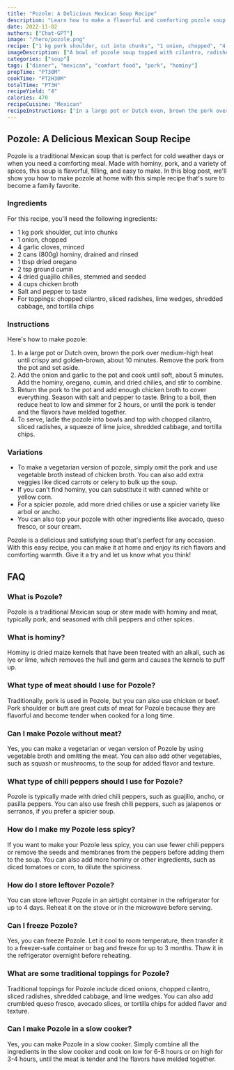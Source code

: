 ```yaml
---
title: "Pozole: A Delicious Mexican Soup Recipe"
description: "Learn how to make a flavorful and comforting pozole soup with this easy recipe. Perfect for your next family dinner or gathering with friends!"
date: 2022-11-02
authors: ["Chat-GPT"]
image: "/hero/pozole.png"
recipe: ["1 kg pork shoulder, cut into chunks", "1 onion, chopped", "4 garlic cloves, minced", "2 cans (800g) hominy, drained and rinsed", "1 tbsp dried oregano", "2 tsp ground cumin", "4 dried guajillo chilies, stemmed and seeded", "4 cups chicken broth", "Salt and pepper to taste", "For toppings: chopped cilantro, sliced radishes, lime wedges, shredded cabbage, and tortilla chips"]
imageDescription: ["A bowl of pozole soup topped with cilantro, radishes, and lime wedges"] 
categories: ["soup"]
tags: ["dinner", "mexican", "comfort food", "pork", "hominy"]
prepTime: "PT30M" 
cookTime: "PT2H30M" 
totalTime: "PT3H" 
recipeYield: "4"
calories: 470 
recipeCuisine: "Mexican"
recipeInstructions: ["In a large pot or Dutch oven, brown the pork over medium-high heat until crispy and golden-brown, about 10 minutes. Remove the pork from the pot and set aside.", "Add the onion and garlic to the pot and cook until soft, about 5 minutes. Add the hominy, oregano, cumin, and dried chilies, and stir to combine.", "Return the pork to the pot and add enough chicken broth to cover everything. Season with salt and pepper to taste. Bring to a boil, then reduce heat to low and simmer for 2 hours, or until the pork is tender and the flavors have melded together.", "To serve, ladle the pozole into bowls and top with chopped cilantro, sliced radishes, a squeeze of lime juice, shredded cabbage, and tortilla chips."]
---
```


## Pozole: A Delicious Mexican Soup Recipe

Pozole is a traditional Mexican soup that is perfect for cold weather days or when you need a comforting meal. Made with hominy, pork, and a variety of spices, this soup is flavorful, filling, and easy to make. In this blog post, we'll show you how to make pozole at home with this simple recipe that's sure to become a family favorite.

### Ingredients

For this recipe, you'll need the following ingredients:
- 1 kg pork shoulder, cut into chunks
- 1 onion, chopped
- 4 garlic cloves, minced
- 2 cans (800g) hominy, drained and rinsed
- 1 tbsp dried oregano
- 2 tsp ground cumin
- 4 dried guajillo chilies, stemmed and seeded
- 4 cups chicken broth
- Salt and pepper to taste
- For toppings: chopped cilantro, sliced radishes, lime wedges, shredded cabbage, and tortilla chips

### Instructions

Here's how to make pozole:

1. In a large pot or Dutch oven, brown the pork over medium-high heat until crispy and golden-brown, about 10 minutes. Remove the pork from the pot and set aside.
2. Add the onion and garlic to the pot and cook until soft, about 5 minutes. Add the hominy, oregano, cumin, and dried chilies, and stir to combine.
3. Return the pork to the pot and add enough chicken broth to cover everything. Season with salt and pepper to taste. Bring to a boil, then reduce heat to low and simmer for 2 hours, or until the pork is tender and the flavors have melded together.
4. To serve, ladle the pozole into bowls and top with chopped cilantro, sliced radishes, a squeeze of lime juice, shredded cabbage, and tortilla chips.

### Variations

- To make a vegetarian version of pozole, simply omit the pork and use vegetable broth instead of chicken broth. You can also add extra veggies like diced carrots or celery to bulk up the soup.
- If you can't find hominy, you can substitute it with canned white or yellow corn.
- For a spicier pozole, add more dried chilies or use a spicier variety like arbol or ancho.
- You can also top your pozole with other ingredients like avocado, queso fresco, or sour cream.

Pozole is a delicious and satisfying soup that's perfect for any occasion. With this easy recipe, you can make it at home and enjoy its rich flavors and comforting warmth. Give it a try and let us know what you think!

## FAQ

### What is Pozole?

Pozole is a traditional Mexican soup or stew made with hominy and meat, typically pork, and seasoned with chili peppers and other spices.

### What is hominy?

Hominy is dried maize kernels that have been treated with an alkali, such as lye or lime, which removes the hull and germ and causes the kernels to puff up.

### What type of meat should I use for Pozole?

Traditionally, pork is used in Pozole, but you can also use chicken or beef. Pork shoulder or butt are great cuts of meat for Pozole because they are flavorful and become tender when cooked for a long time.

### Can I make Pozole without meat?

Yes, you can make a vegetarian or vegan version of Pozole by using vegetable broth and omitting the meat. You can also add other vegetables, such as squash or mushrooms, to the soup for added flavor and texture.

### What type of chili peppers should I use for Pozole?

Pozole is typically made with dried chili peppers, such as guajillo, ancho, or pasilla peppers. You can also use fresh chili peppers, such as jalapenos or serranos, if you prefer a spicier soup.

### How do I make my Pozole less spicy?

If you want to make your Pozole less spicy, you can use fewer chili peppers or remove the seeds and membranes from the peppers before adding them to the soup. You can also add more hominy or other ingredients, such as diced tomatoes or corn, to dilute the spiciness.

### How do I store leftover Pozole?

You can store leftover Pozole in an airtight container in the refrigerator for up to 4 days. Reheat it on the stove or in the microwave before serving.

### Can I freeze Pozole?

Yes, you can freeze Pozole. Let it cool to room temperature, then transfer it to a freezer-safe container or bag and freeze for up to 3 months. Thaw it in the refrigerator overnight before reheating.

### What are some traditional toppings for Pozole?

Traditional toppings for Pozole include diced onions, chopped cilantro, sliced radishes, shredded cabbage, and lime wedges. You can also add crumbled queso fresco, avocado slices, or tortilla chips for added flavor and texture.

### Can I make Pozole in a slow cooker?

Yes, you can make Pozole in a slow cooker. Simply combine all the ingredients in the slow cooker and cook on low for 6-8 hours or on high for 3-4 hours, until the meat is tender and the flavors have melded together.